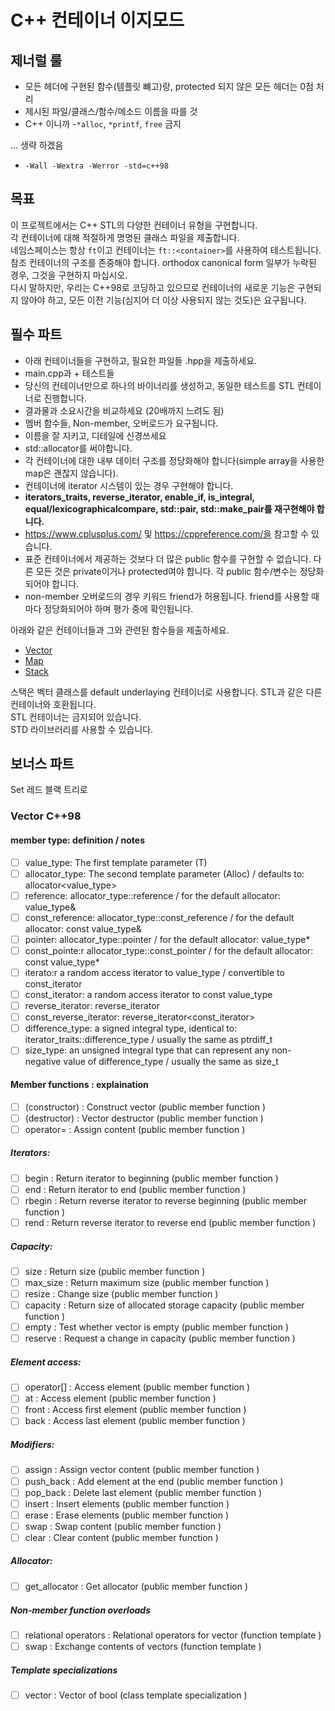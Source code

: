 # C++ 컨테이너 이지모드

## 제너럴 룰
- 모든 헤더에 구현된 함수(템플릿 뺴고)랑, protected 되지 않은 모든 헤더는 0점 처리
- 제시된 파일/클래스/함수/메소드 이름을 따를 것
- C++ 이니까 
  -`*alloc`, `*printf`, `free` 금지
 
... 생략 하겠음

- `-Wall -Wextra -Werror -std=c++98`

##  목표

이 프로젝트에서는 C++ STL의 다양한 컨테이너 유형을 구현합니다.
<br>각 컨테이너에 대해 적절하게 명명된 클래스 파일을 제출합니다.
<br>네임스페이스는 항상 `ft`이고 컨테이너는 `ft::<container>`를 사용하여 테스트됩니다.
<br>참조 컨테이너의 구조를 존중해야 합니다. orthodox canonical form 일부가 누락된 경우, 그것을 구현하지 마십시오.
<br>다시 말하지만, 우리는 C++98로 코딩하고 있으므로 컨테이너의 새로운 기능은 구현되지 않아야 하고, 모든 이전 기능(심지어 더 이상 사용되지 않는 것도)은 요구됩니다.

## 필수 파트

- 아래 컨테이너들을 구현하고, 필요한 파일들 <container>.hpp을 제출하세요.
- main.cpp과 + 테스트들
- 당신의 컨테이너만으로 하나의 바이너리를 생성하고, 동일한 테스트를 STL 컨테이너로 진행합니다.
- 결과물과 소요시간을 비교하세요 (20배까지 느려도 됨)
- 멤버 함수들, Non-member, 오버로드가 요구됩니다.
- 이름을 잘 지키고, 디테일에 신경쓰세요
- std::allocator를 써야합니다.
- 각 컨테이너에 대한 내부 데이터 구조를 정당화해야 합니다(simple array을 사용한 map은 괜찮지 않습니다).
- 컨테이너에 iterator 시스템이 있는 경우 구현해야 합니다.
- **iterators_traits, reverse_iterator, enable_if, is_integral, equal/lexicographicalcompare, std::pair, std::make_pair를 재구현해야 합니다.**
- https://www.cplusplus.com/ 및 https://cppreference.com/을 참고할 수 있습니다.
- 표준 컨테이너에서 제공하는 것보다 더 많은 public 함수를 구현할 수 없습니다. 다른 모든 것은 private이거나 protected여야 합니다. 각 public 함수/변수는 정당화되어야 합니다.
- non-member 오버로드의 경우 키워드 friend가 허용됩니다. friend를 사용할 때마다 정당화되어야 하며 평가 중에 확인됩니다.

아래와 같은 컨테이너들과 그와 관련된 함수들을 제출하세요.

- [Vector](std벡터.md)
- [Map](std맵.md)
- [Stack](std스택.md)

스택은 벡터 클래스를 default underlaying 컨테이너로 사용합니다. STL과 같은 다른 컨테이너와 호환됩니다.
<br>STL 컨테이너는 금지되어 있습니다.
<br>STD 라이브러리를 사용할 수 있습니다.

## 보너스 파트
Set 레드 블랙 트리로

### Vector C++98

#### member type: 	definition	/ notes
- [ ] value_type:	The first template parameter (T)	
- [ ] allocator_type:	The second template parameter (Alloc)	/ defaults to: allocator<value_type>
- [ ] reference:	allocator_type::reference	/ for the default allocator: value_type&
- [ ] const_reference:	allocator_type::const_reference	/ for the default allocator: const value_type&
- [ ] pointer:	allocator_type::pointer	/ for the default allocator: value_type*
- [ ] const_pointe:r	allocator_type::const_pointer	/ for the default allocator: const value_type*
- [ ] iterato:r	a random access iterator to value_type	/ convertible to const_iterator
- [ ] const_iterator:	a random access iterator to const value_type	
- [ ] reverse_iterator:	reverse_iterator<iterator>	
- [ ] const_reverse_iterator:	reverse_iterator<const_iterator>	
- [ ] difference_type:	a signed integral type, identical to: iterator_traits<iterator>::difference_type	/ usually the same as ptrdiff_t
- [ ] size_type:	an unsigned integral type that can represent any non-negative value of difference_type	/ usually the same as size_t
  
#### Member functions : explaination
- [ ] (constructor) : Construct vector (public member function )
- [ ] (destructor) : Vector destructor (public member function )
- [ ] operator= : Assign content (public member function )

##### Iterators:
- [ ] begin : Return iterator to beginning (public member function )
- [ ] end : Return iterator to end (public member function )
- [ ] rbegin : Return reverse iterator to reverse beginning (public member function )
- [ ] rend : Return reverse iterator to reverse end (public member function )

##### Capacity:
- [ ] size : Return size (public member function )
- [ ] max_size : Return maximum size (public member function )
- [ ] resize : Change size (public member function )
- [ ] capacity : Return size of allocated storage capacity (public member function )
- [ ] empty : Test whether vector is empty (public member function )
- [ ] reserve : Request a change in capacity (public member function )

##### Element access:
- [ ] operator[] : Access element (public member function )
- [ ] at : Access element (public member function )
- [ ] front : Access first element (public member function )
- [ ] back : Access last element (public member function )

##### Modifiers:
- [ ] assign : Assign vector content (public member function )
- [ ] push_back : Add element at the end (public member function )
- [ ] pop_back : Delete last element (public member function )
- [ ] insert : Insert elements (public member function )
- [ ] erase : Erase elements (public member function )
- [ ] swap : Swap content (public member function )
- [ ] clear : Clear content (public member function )

##### Allocator:
- [ ] get_allocator : Get allocator (public member function )

##### Non-member function overloads
- [ ] relational operators : Relational operators for vector (function template )
- [ ] swap : Exchange contents of vectors (function template )

##### Template specializations
- [ ] vector<bool> : Vector of bool (class template specialization )
